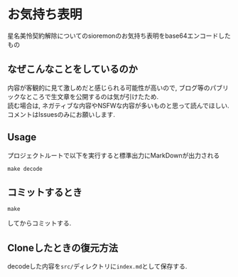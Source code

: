 # お気持ち表明
星名美怜契約解除についてのsioremonのお気持ち表明をbase64エンコードしたもの  

## なぜこんなことをしているのか
内容が客観的に見て激しめだと感じられる可能性が高いので, ブログ等のパブリックなところで生文章を公開するのは気が引けたため.  
読む場合は, ネガティブな内容やNSFWな内容が多いものと思って読んでほしい. コメントはIssuesのみにお願いします.  

## Usage
プロジェクトルートで以下を実行すると標準出力にMarkDownが出力される
```
make decode
```

## コミットするとき
```
make
```
してからコミットする. 

## Cloneしたときの復元方法
decodeした内容を`src/`ディレクトリに`index.md`として保存する. 
